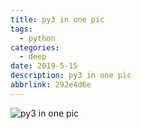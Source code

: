```yaml
---
title: py3 in one pic
tags:
  - python
categories:
  - deep
date: 2019-5-15
description: py3 in one pic
abbrlink: 292e4d6e
---
```

![py3 in one pic](https://vissssa-imgs-1252712312.cos.ap-shanghai.myqcloud.com/pics/py3%20in%20one%20pic.png)
